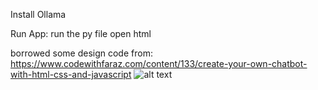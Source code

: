 Install Ollama

Run App:
run the py file
open html

borrowed some design code from: https://www.codewithfaraz.com/content/133/create-your-own-chatbot-with-html-css-and-javascript
![alt text](https://i.imgur.com/hy2Ecba.png)
